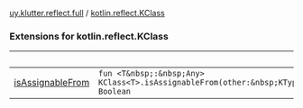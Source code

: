 [uy.klutter.reflect.full](../index.md) / [kotlin.reflect.KClass](.)


### Extensions for kotlin.reflect.KClass

|&nbsp;|&nbsp;|
|---|---|
| [isAssignableFrom](is-assignable-from.md) | `fun <T&nbsp;:&nbsp;Any> KClass<T>.isAssignableFrom(other:&nbsp;KType): Boolean` |
